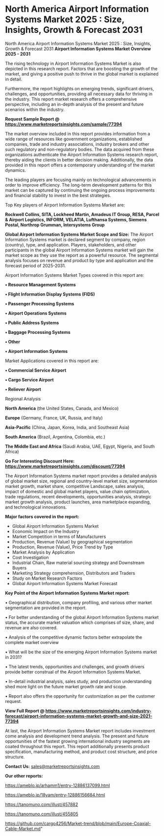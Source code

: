 # North America Airport Information Systems Market 2025 : Size, Insights, Growth & Forecast 2031
 North America Airport Information Systems Market 2025 : Size, Insights, Growth & Forecast 2031
<Strong> Airport Information Systems Market Overview 2025 - 2031</strong>

The rising technology in Airport Information Systems Market is also depicted in this research report. Factors that are boosting the growth of the market, and giving a positive push to thrive in the global market is explained in detail.

Furthermore, the report highlights on emerging trends, significant drivers, challenges, and opportunities, providing all necessary data for thriving in the industry. This report market research offers a comprehensive perspective, including an in-depth analysis of the present and future scenarios within the industry.

<strong>Request Sample Report @ <a href=https://www.marketreportsinsights.com/sample/77394>https://www.marketreportsinsights.com/sample/77394</a></strong>

The market overview included in this report provides information from a wide range of resources like government organizations, established companies, trade and industry associations, industry brokers and other such regulatory and non-regulatory bodies. The data acquired from these organizations authenticate the Airport Information Systems research report, thereby aiding the clients in better decision making. Additionally, the data provided in this report offers a contemporary understanding of the market dynamics.

The leading players are focusing mainly on technological advancements in order to improve efficiency. The long-term development patterns for this market can be captured by continuing the ongoing process improvements and financial stability to invest in the best strategies.

Top Key players of Airport Information Systems Market are:

<strong>Rockwell Collins, SITA, Lockheed Martin, Amadeus IT Group, RESA, Parcel & Airport Logistics, INFORM, VELATIA, Lufthansa Systems, Siemens Postal, Northrop Grumman, Intersystems Group</strong>

<strong><b>Global Airport Information Systems Market Scope and Size:</b></strong>
The Airport Information Systems market is declared segment by company, region (country), type, and application. Players, stakeholders, and other participants in the global Airport Information Systems market will gain the market scope as they use the report as a powerful resource. The segmental analysis focuses on revenue and product by type and application and the forecast period of 2025-2031.

Airport Information Systems Market Types covered in this report are:

<strong>• Resource Management Systems

• Flight Information Display Systems (FIDS)

• Passenger Processing Systems

• Airport Operations Systems

• Public Address Systems

• Baggage Processing Systems

• Other

• Airport Information Systems</strong>

Market Applications covered in this report are:

<strong>• Commercial Service Airport

• Cargo Service Airport

• Reliever Airport</strong> 

Regional Analysis

<strong>North America</strong> (the United States, Canada, and Mexico)

<strong>Europe</strong> (Germany, France, UK, Russia, and Italy)

<strong>Asia-Pacific</strong> (China, Japan, Korea, India, and Southeast Asia)

<strong>South America</strong> (Brazil, Argentina, Colombia, etc.)

<strong>The Middle East and Africa</strong> (Saudi Arabia, UAE, Egypt, Nigeria, and South Africa)

<strong>Go For Interesting Discount Here: <a href=https://www.marketreportsinsights.com/discount/77394>https://www.marketreportsinsights.com/discount/77394</a></strong>

The Airport Information Systems market report provides a detailed analysis of global market size, regional and country-level market size, segmentation market growth, market share, competitive Landscape, sales analysis, impact of domestic and global market players, value chain optimization, trade regulations, recent developments, opportunities analysis, strategic market growth analysis, product launches, area marketplace expanding, and technological innovations.

<strong><b>Major factors covered in the report:</b></strong>
<ul>
  <li>Global Airport Information Systems Market </li>
  <li>Economic Impact on the Industry</li>
  <li>Market Competition in terms of Manufacturers</li>
  <li>Production, Revenue (Value) by geographical segmentation</li>
  <li>Production, Revenue (Value), Price Trend by Type</li>
  <li>Market Analysis by Application</li>
  <li>Cost Investigation</li>
  <li>Industrial Chain, Raw material sourcing strategy and Downstream Buyers</li>
  <li>Marketing Strategy comprehension, Distributors and Traders</li>
  <li>Study on Market Research Factors</li>
  <li>Global Airport Information Systems Market Forecast</li>
</ul>

<strong><b>Key Point of the Airport Information Systems Market report:</b></strong>

• Geographical distribution, company profiling, and various other market segmentation are provided in the report.

• For better understanding of the global Airport Information Systems market status, the accurate market valuation which comprises of size, share, and revenue are also covered.

• Analysis of the competitive dynamic factors better extrapolate the complete market overview

• What will be the size of the emerging Airport Information Systems market in 2031?

• The latest trends, opportunities and challenges, and growth drivers provide better construal of the Airport Information Systems Market.

• In-detail industrial analysis, sales study, and production understanding shed more light on the future market growth rate and scope.

• Report also offers the opportunity for customization as per the customer request.

<strong><b>View Full Report @ <a href=https://www.marketreportsinsights.com/industry-forecast/airport-information-systems-market-growth-and-size-2021-77394>https://www.marketreportsinsights.com/industry-forecast/airport-information-systems-market-growth-and-size-2021-77394</a></b></strong>


At last, the Airport Information Systems Market report includes investment come analysis and development trend analysis. The present and future opportunities of the fastest growing international industry segments are coated throughout this report. This report additionally presents product specification, manufacturing method, and product cost structure, and price structure.

<strong>Contact Us:</strong>
sales@marketreportsinsights.com

<strong>Our other reports:</strong>

<a href=https://ameblo.jp/arhamm1/entry-12886137099.html>https://ameblo.jp/arhamm1/entry-12886137099.html</a>

<a href=https://ameblo.jp/18yam/entry-12886156684.html>https://ameblo.jp/18yam/entry-12886156684.html</a>

<a href=https://tanomuno.com/illust/457882>https://tanomuno.com/illust/457882</a>

<a href=https://tanomuno.com/illust/455805>https://tanomuno.com/illust/455805</a>

<a href=https://github.com/cargo4256/Market-trend/blob/main/Europe-Coaxial-Cable-Market.md>https://github.com/cargo4256/Market-trend/blob/main/Europe-Coaxial-Cable-Market.md</a>"
